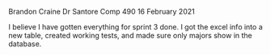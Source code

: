 Brandon Craine
Dr Santore
Comp 490
16 February 2021


I believe I have gotten everything for sprint 3 done. I got the excel info into a new table, created working tests, and made sure only majors show in the database.  


